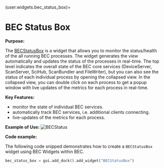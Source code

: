 (user.widgets.bec_status_box)=
# BEC Status Box
**Purpose:**

The [BECStatusBox](/api_reference/_autosummary/bec_widgets.cli.client.BECStatusBox) is a widget that allows you to monitor the status/health of the all running BEC processes. The widget generates the view automatically and updates the status of the processes in real-time. The top level indicates the overall state of the BEC core services (DeviceServer, ScanServer, SciHub, ScanBundler and FileWriter), but you can also see the status of each individual process by opening the collapsed view. In the collapsed view, you can double click on each process to get a popup window with live updates of the metrics for each process in real-time.

**Key Features:**

- monitor the state of individual BEC services.
- automatically track BEC services, i.e. additional clients connecting.
- live-updates of the metrics for each process.

**Example of Use:**
![BECStatus](./bec_status_box.gif)

**Code example:**

The following code snipped demonstrates how to create a `BECStatusBox` widget using BEC Widgets within BEC.
```python
bec_status_box = gui.add_dock().add_widget("BECStatusBox")
```









